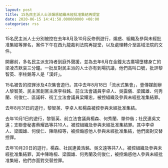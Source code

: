 ```yaml
---
layout: post
title: 15名民主派人士涉煽惑組織未經批准集結再提堂
date: 2020-06-15 14:41:58.000000000 +08:00
categories: rss
---
```


15名民主派人士分別被控在去年8月及10月反修例遊行，煽惑、組織及參與未經批准集結等罪名，案件下午在西九龍裁判法院再提堂，以及處理轉介至區域法院的文件。

開審前，多名民主派支持者到庭外聲援，並為去年6月在金鐘太古廣場墮樓身亡的梁凌杰默哀三分鐘。一批反對民主派的人士亦有到場抗議，他們高叫口號，批評黎智英、李柱銘等人是「漢奸」。

15名被告的控罪涉及4次集會遊行。其中去年8月18日「流水式集會」，壹傳媒創辦人黎智英、民主黨創黨主席李柱銘、前立法會議員李卓人、吳靄儀、梁國雄、何秀蘭、何俊仁、區諾軒、街工立法會議員梁耀忠，被控組織及參與未經批准集結罪。

去年8月31日的遊行，黎智英、李卓人和楊森被控參與未經批准集結。

去年10月1日的遊行，黎智英、前立法會議員楊森、何秀蘭、單仲偕；社民連吳文遠；支聯會秘書蔡耀昌等共10人，被控組織及參與未經批准集結罪。其中李卓人、梁國雄、何俊仁、陳皓桓等，被控煽惑他人參與未經批准集結，他們面對交替控罪。

去年10月20日的遊行，楊森、社民連黃浩銘、吳文遠等共7人，被控組織及參與未經批准集結罪，其中陳皓桓、梁國雄、何秀蘭及何俊仁，被控煽惑他人參與未經批准集結，他們亦面對交替控罪。
